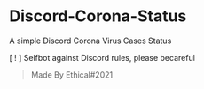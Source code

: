 # Discord-Corona-Status
A simple Discord Corona Virus Cases Status

[ ! ] Selfbot against Discord rules, please becareful

> Made By Ethical#2021
